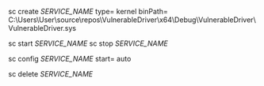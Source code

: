 sc create _SERVICE_NAME_ type= kernel binPath= C:\Users\User\source\repos\VulnerableDriver\x64\Debug\VulnerableDriver\VulnerableDriver.sys

sc start _SERVICE_NAME_
sc stop _SERVICE_NAME_

sc config _SERVICE_NAME_ start= auto

sc delete _SERVICE_NAME_